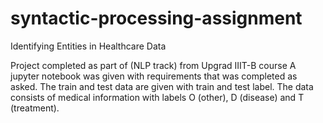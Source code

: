 # syntactic-processing-assignment
Identifying Entities in Healthcare Data

Project completed as part of (NLP track) from Upgrad IIIT-B course
A jupyter notebook was given with requirements that was completed as asked.
The train and test data are given with train and test label.
The data consists of medical information with labels O (other), D (disease) and T (treatment).
